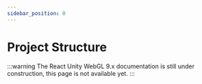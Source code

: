 ```yaml
---
sidebar_position: 0
---
```


# Project Structure

:::warning
The React Unity WebGL 9.x documentation is still under construction, this page is not available yet.
:::
